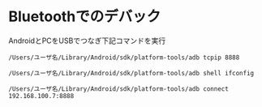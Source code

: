# Bluetoothでのデバック

AndroidとPCをUSBでつなぎ下記コマンドを実行

```
/Users/ユーザ名/Library/Android/sdk/platform-tools/adb tcpip 8888
```

```
/Users/ユーザ名/Library/Android/sdk/platform-tools/adb shell ifconfig
```

```
/Users/ユーザ名/Library/Android/sdk/platform-tools/adb connect 192.168.100.7:8888
```

